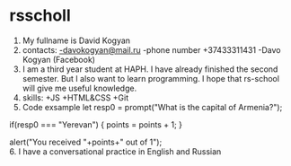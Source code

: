 # rsscholl

1. My fullname is David Kogyan
2. contacts:
   -davokogyan@mail.ru
   -phone number +37433311431
   -Davo Kogyan (Facebook)
3. I am a third year student at HAPH. I have already finished the second semester. But I also want to learn programming. I hope that rs-school will give me useful knowledge.
4. skills:
   +JS
   +HTML&CSS
   +Git
5. Code exsample
  let resp0 = prompt("What is the capital of Armenia?");

if(resp0 === "Yerevan") {
  points = points + 1;
}


alert("You received "+points+" out of 1");   
6. I have a conversational practice in English and Russian

